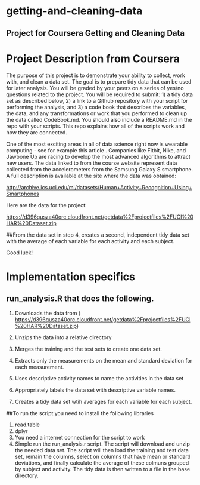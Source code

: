 # getting-and-cleaning-data
## Project for Coursera Getting and Cleaning Data


# Project Description from Coursera
The purpose of this project is to demonstrate your ability to collect, work with, and clean a data set. The goal is to prepare tidy data that can be used for later analysis. You will be graded by your peers on a series of yes/no questions related to the project. You will be required to submit: 1) a tidy data set as described below, 2) a link to a Github repository with your script for performing the analysis, and 3) a code book that describes the variables, the data, and any transformations or work that you performed to clean up the data called CodeBook.md. You should also include a README.md in the repo with your scripts. This repo explains how all of the scripts work and how they are connected.  

One of the most exciting areas in all of data science right now is wearable computing - see for example this article . Companies like Fitbit, Nike, and Jawbone Up are racing to develop the most advanced algorithms to attract new users. The data linked to from the course website represent data collected from the accelerometers from the Samsung Galaxy S smartphone. A full description is available at the site where the data was obtained: 

http://archive.ics.uci.edu/ml/datasets/Human+Activity+Recognition+Using+Smartphones 

Here are the data for the project: 

https://d396qusza40orc.cloudfront.net/getdata%2Fprojectfiles%2FUCI%20HAR%20Dataset.zip 

##From the data set in step 4, creates a second, independent tidy data set with the average of each variable for each activity and each subject.

Good luck!

#  Implementation specifics

## run_analysis.R that does the following. 

1.	Downloads the data from (
https://d396qusza40orc.cloudfront.net/getdata%2Fprojectfiles%2FUCI%20HAR%20Dataset.zip)

2. Unzips the data into a relative directory

3. Merges the training and the test sets to create one data set.

4. Extracts only the measurements on the mean and standard deviation for each measurement. 

5.	Uses descriptive activity names to name the activities in the data set

6.	Appropriately labels the data set with descriptive variable names. 

7. Creates a tidy data set wtih averages for each variable for each subject.

##To run the script you need to install the following libraries
1. read.table
2. dplyr
3. You need a internet connection for the script to work
4. Simple run the run_analysis.r script.  The script will download and unzip the needed data set.  The script will then load the training and test data set, remain the columns, select on columns that have mean or standard deviations, and finally calculate the average of these colmuns grouped by subject and activity.  The tidy data is then written to a file in the base directory.

